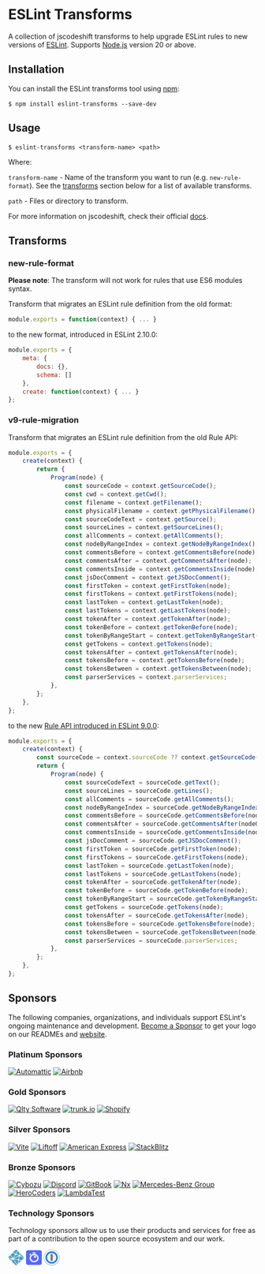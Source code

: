 # ESLint Transforms

A collection of jscodeshift transforms to help upgrade ESLint rules to new versions of [ESLint](https://github.com/eslint/eslint).
Supports [Node.js](https://nodejs.org) version 20 or above.

## Installation

You can install the ESLint transforms tool using [npm](https://npmjs.com):

```
$ npm install eslint-transforms --save-dev
```

## Usage

```
$ eslint-transforms <transform-name> <path>
```

Where:

`transform-name` - Name of the transform you want to run (e.g. `new-rule-format`). See the [transforms](#transforms) section below for a list of available transforms.

`path` - Files or directory to transform.

For more information on jscodeshift, check their official [docs](https://github.com/facebook/jscodeshift).

## Transforms

### new-rule-format

**Please note**: The transform will not work for rules that use ES6 modules syntax.

Transform that migrates an ESLint rule definition from the old format:

```javascript
module.exports = function(context) { ... }
```

to the new format, introduced in ESLint 2.10.0:

```javascript
module.exports = {
    meta: {
        docs: {},
        schema: []
    },
    create: function(context) { ... }
};
```

### v9-rule-migration

Transform that migrates an ESLint rule definition from the old Rule API:

```javascript
module.exports = {
    create(context) {
        return {
            Program(node) {
                const sourceCode = context.getSourceCode();
                const cwd = context.getCwd();
                const filename = context.getFilename();
                const physicalFilename = context.getPhysicalFilename();
                const sourceCodeText = context.getSource();
                const sourceLines = context.getSourceLines();
                const allComments = context.getAllComments();
                const nodeByRangeIndex = context.getNodeByRangeIndex();
                const commentsBefore = context.getCommentsBefore(node);
                const commentsAfter = context.getCommentsAfter(node);
                const commentsInside = context.getCommentsInside(node);
                const jsDocComment = context.getJSDocComment();
                const firstToken = context.getFirstToken(node);
                const firstTokens = context.getFirstTokens(node);
                const lastToken = context.getLastToken(node);
                const lastTokens = context.getLastTokens(node);
                const tokenAfter = context.getTokenAfter(node);
                const tokenBefore = context.getTokenBefore(node);
                const tokenByRangeStart = context.getTokenByRangeStart(node);
                const getTokens = context.getTokens(node);
                const tokensAfter = context.getTokensAfter(node);
                const tokensBefore = context.getTokensBefore(node);
                const tokensBetween = context.getTokensBetween(node);
                const parserServices = context.parserServices;
            },
        };
    },
};
```

to the new [Rule API introduced in ESLint 9.0.0](https://eslint.org/blog/2023/09/preparing-custom-rules-eslint-v9/):

```javascript
module.exports = {
    create(context) {
        const sourceCode = context.sourceCode ?? context.getSourceCode();
        return {
            Program(node) {
                const sourceCodeText = sourceCode.getText();
                const sourceLines = sourceCode.getLines();
                const allComments = sourceCode.getAllComments();
                const nodeByRangeIndex = sourceCode.getNodeByRangeIndex();
                const commentsBefore = sourceCode.getCommentsBefore(nodeOrToken);
                const commentsAfter = sourceCode.getCommentsAfter(nodeOrToken);
                const commentsInside = sourceCode.getCommentsInside(nodeOrToken);
                const jsDocComment = sourceCode.getJSDocComment();
                const firstToken = sourceCode.getFirstToken(node);
                const firstTokens = sourceCode.getFirstTokens(node);
                const lastToken = sourceCode.getLastToken(node);
                const lastTokens = sourceCode.getLastTokens(node);
                const tokenAfter = sourceCode.getTokenAfter(node);
                const tokenBefore = sourceCode.getTokenBefore(node);
                const tokenByRangeStart = sourceCode.getTokenByRangeStart(node);
                const getTokens = sourceCode.getTokens(node);
                const tokensAfter = sourceCode.getTokensAfter(node);
                const tokensBefore = sourceCode.getTokensBefore(node);
                const tokensBetween = sourceCode.getTokensBetween(node);
                const parserServices = sourceCode.parserServices;
            },
        };
    },
};
```

<!-- NOTE: This section is autogenerated. Do not manually edit.-->
<!--sponsorsstart-->

## Sponsors

The following companies, organizations, and individuals support ESLint's ongoing maintenance and development. [Become a Sponsor](https://eslint.org/donate)
to get your logo on our READMEs and [website](https://eslint.org/sponsors).

<h3>Platinum Sponsors</h3>
<p><a href="https://automattic.com"><img src="https://images.opencollective.com/automattic/d0ef3e1/logo.png" alt="Automattic" height="128"></a> <a href="https://www.airbnb.com/"><img src="https://images.opencollective.com/airbnb/d327d66/logo.png" alt="Airbnb" height="128"></a></p><h3>Gold Sponsors</h3>
<p><a href="https://qlty.sh/"><img src="https://images.opencollective.com/qltysh/33d157d/logo.png" alt="Qlty Software" height="96"></a> <a href="https://trunk.io/"><img src="https://images.opencollective.com/trunkio/fb92d60/avatar.png" alt="trunk.io" height="96"></a> <a href="https://shopify.engineering/"><img src="https://avatars.githubusercontent.com/u/8085" alt="Shopify" height="96"></a></p><h3>Silver Sponsors</h3>
<p><a href="https://vite.dev/"><img src="https://images.opencollective.com/vite/e6d15e1/logo.png" alt="Vite" height="64"></a> <a href="https://liftoff.io/"><img src="https://images.opencollective.com/liftoff/5c4fa84/logo.png" alt="Liftoff" height="64"></a> <a href="https://americanexpress.io"><img src="https://avatars.githubusercontent.com/u/3853301" alt="American Express" height="64"></a> <a href="https://stackblitz.com"><img src="https://avatars.githubusercontent.com/u/28635252" alt="StackBlitz" height="64"></a></p><h3>Bronze Sponsors</h3>
<p><a href="https://cybozu.co.jp/"><img src="https://images.opencollective.com/cybozu/933e46d/logo.png" alt="Cybozu" height="32"></a> <a href="https://discord.com"><img src="https://images.opencollective.com/discordapp/f9645d9/logo.png" alt="Discord" height="32"></a> <a href="https://www.gitbook.com"><img src="https://avatars.githubusercontent.com/u/7111340" alt="GitBook" height="32"></a> <a href="https://nx.dev"><img src="https://avatars.githubusercontent.com/u/23692104" alt="Nx" height="32"></a> <a href="https://opensource.mercedes-benz.com/"><img src="https://avatars.githubusercontent.com/u/34240465" alt="Mercedes-Benz Group" height="32"></a> <a href="https://herocoders.com"><img src="https://avatars.githubusercontent.com/u/37549774" alt="HeroCoders" height="32"></a> <a href="https://www.lambdatest.com"><img src="https://avatars.githubusercontent.com/u/171592363" alt="LambdaTest" height="32"></a></p>
<h3>Technology Sponsors</h3>
Technology sponsors allow us to use their products and services for free as part of a contribution to the open source ecosystem and our work.
<p><a href="https://netlify.com"><img src="https://raw.githubusercontent.com/eslint/eslint.org/main/src/assets/images/techsponsors/netlify-icon.svg" alt="Netlify" height="32"></a> <a href="https://algolia.com"><img src="https://raw.githubusercontent.com/eslint/eslint.org/main/src/assets/images/techsponsors/algolia-icon.svg" alt="Algolia" height="32"></a> <a href="https://1password.com"><img src="https://raw.githubusercontent.com/eslint/eslint.org/main/src/assets/images/techsponsors/1password-icon.svg" alt="1Password" height="32"></a></p>
<!--sponsorsend-->
